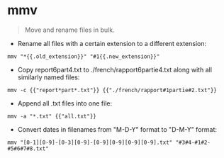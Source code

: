 # mmv

> Move and rename files in bulk.

- Rename all files with a certain extension to a different extension:

`mmv "*{{.old_extension}}" "#1{{.new_extension}}"`

- Copy report6part4.txt to ./french/rapport6partie4.txt along with all similarly named files:

`mmv -c {{"report*part*.txt"}} {{"./french/rapport#1partie#2.txt"}}`

- Append all .txt files into one file:

`mmv -a "*.txt" {{"all.txt"}}`

- Convert dates in filenames from "M-D-Y" format to "D-M-Y" format:

`mmv "[0-1][0-9]-[0-3][0-9]-[0-9][0-9][0-9][0-9].txt" "#3#4-#1#2-#5#6#7#8.txt"`
